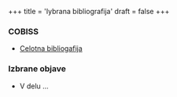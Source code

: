 +++
title = 'Iybrana bibliografija'
draft = false
+++

### COBISS
* [Celotna bibliogafija](https://bib.cobiss.net/bibliographies/si/webBiblio/bib201_20241118_235201_14565.html)

### Izbrane objave

* V delu ...

